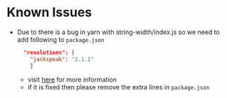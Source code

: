 # Known Issues

- Due to there is a bug in yarn with string-width/index.js so we need to add following to ```package.json```
    ```json
      "resolutions": {
        "jackspeak": "2.1.1"
        }
    ```
    - visit [here](https://github.com/storybookjs/storybook/issues/22431) for more information
    - if it is fixed then please remove the extra lines in ```package.json```